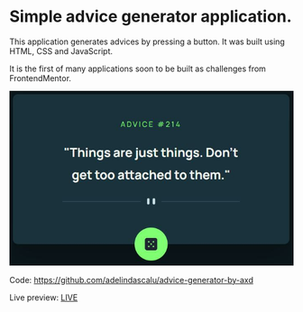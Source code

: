 # Simple advice generator application.

This application generates advices by pressing a button. It was built using HTML, CSS and JavaScript.

It is the first of many applications soon to be built as challenges from FrontendMentor.

![image](./assets/images/advice-generator-snip.JPG)

Code: https://github.com/adelindascalu/advice-generator-by-axd

Live preview: [LIVE](https://axd-advice-generator.netlify.app/)

